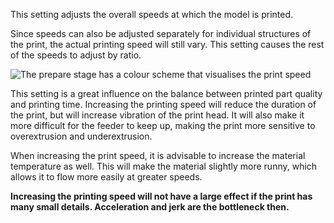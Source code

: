This setting adjusts the overall speeds at which the model is printed.

Since speeds can also be adjusted separately for individual structures of the print, the actual printing speed will still vary. This setting causes the rest of the speeds to adjust by ratio.

![The prepare stage has a colour scheme that visualises the print speed](speed_difference.png)

This setting is a great influence on the balance between printed part quality and printing time. Increasing the printing speed will reduce the duration of the print, but will increase vibration of the print head. It will also make it more difficult for the feeder to keep up, making the print more sensitive to overextrusion and underextrusion.

When increasing the print speed, it is advisable to increase the material temperature as well. This will make the material slightly more runny, which allows it to flow more easily at greater speeds.

**Increasing the printing speed will not have a large effect if the print has many small details. Acceleration and jerk are the bottleneck then.**